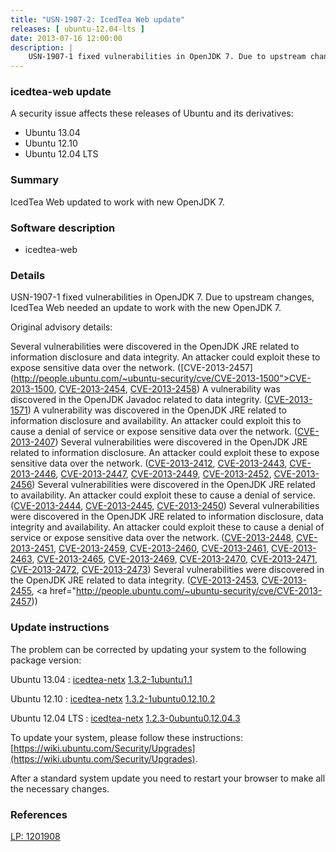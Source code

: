 ```yaml
---
title: "USN-1907-2: IcedTea Web update"
releases: [ ubuntu-12.04-lts ]
date: 2013-07-16 12:00:00
description: |
    USN-1907-1 fixed vulnerabilities in OpenJDK 7. Due to upstream changes, IcedTea Web needed an update to work with the new OpenJDK 7.
--- 
```

 
### icedtea-web update

A security issue affects these releases of Ubuntu and its derivatives:

* Ubuntu 13.04
* Ubuntu 12.10
* Ubuntu 12.04 LTS

### Summary

IcedTea Web updated to work with new OpenJDK 7. 

### Software description

* icedtea-web 

### Details

USN-1907-1 fixed vulnerabilities in OpenJDK 7. Due to upstream changes, IcedTea Web needed an update to work with the new OpenJDK 7.

Original advisory details:

 Several vulnerabilities were discovered in the OpenJDK JRE related to information disclosure and data integrity. An attacker could exploit these to expose sensitive data over the network. ([CVE-2013-2457](http://people.ubuntu.com/~ubuntu-security/cve/CVE-2013-1500">CVE-2013-1500</a>, <a href="http://people.ubuntu.com/~ubuntu-security/cve/CVE-2013-2454">CVE-2013-2454</a>, <a href="http://people.ubuntu.com/~ubuntu-security/cve/CVE-2013-2458">CVE-2013-2458</a>) A vulnerability was discovered in the OpenJDK Javadoc related to data integrity. (<a href="http://people.ubuntu.com/~ubuntu-security/cve/CVE-2013-1571">CVE-2013-1571</a>) A vulnerability was discovered in the OpenJDK JRE related to information disclosure and availability. An attacker could exploit this to cause a denial of service or expose sensitive data over the network. (<a href="http://people.ubuntu.com/~ubuntu-security/cve/CVE-2013-2407">CVE-2013-2407</a>) Several vulnerabilities were discovered in the OpenJDK JRE related to information disclosure. An attacker could exploit these to expose sensitive data over the network. (<a href="http://people.ubuntu.com/~ubuntu-security/cve/CVE-2013-2412">CVE-2013-2412</a>, <a href="http://people.ubuntu.com/~ubuntu-security/cve/CVE-2013-2443">CVE-2013-2443</a>, <a href="http://people.ubuntu.com/~ubuntu-security/cve/CVE-2013-2446">CVE-2013-2446</a>, <a href="http://people.ubuntu.com/~ubuntu-security/cve/CVE-2013-2447">CVE-2013-2447</a>, <a href="http://people.ubuntu.com/~ubuntu-security/cve/CVE-2013-2449">CVE-2013-2449</a>, <a href="http://people.ubuntu.com/~ubuntu-security/cve/CVE-2013-2452">CVE-2013-2452</a>, <a href="http://people.ubuntu.com/~ubuntu-security/cve/CVE-2013-2456">CVE-2013-2456</a>) Several vulnerabilities were discovered in the OpenJDK JRE related to availability. An attacker could exploit these to cause a denial of service. (<a href="http://people.ubuntu.com/~ubuntu-security/cve/CVE-2013-2444">CVE-2013-2444</a>, <a href="http://people.ubuntu.com/~ubuntu-security/cve/CVE-2013-2445">CVE-2013-2445</a>, <a href="http://people.ubuntu.com/~ubuntu-security/cve/CVE-2013-2450">CVE-2013-2450</a>) Several vulnerabilities were discovered in the OpenJDK JRE related to information disclosure, data integrity and availability. An attacker could exploit these to cause a denial of service or expose sensitive data over the network. (<a href="http://people.ubuntu.com/~ubuntu-security/cve/CVE-2013-2448">CVE-2013-2448</a>, <a href="http://people.ubuntu.com/~ubuntu-security/cve/CVE-2013-2451">CVE-2013-2451</a>, <a href="http://people.ubuntu.com/~ubuntu-security/cve/CVE-2013-2459">CVE-2013-2459</a>, <a href="http://people.ubuntu.com/~ubuntu-security/cve/CVE-2013-2460">CVE-2013-2460</a>, <a href="http://people.ubuntu.com/~ubuntu-security/cve/CVE-2013-2461">CVE-2013-2461</a>, <a href="http://people.ubuntu.com/~ubuntu-security/cve/CVE-2013-2463">CVE-2013-2463</a>, <a href="http://people.ubuntu.com/~ubuntu-security/cve/CVE-2013-2465">CVE-2013-2465</a>, <a href="http://people.ubuntu.com/~ubuntu-security/cve/CVE-2013-2469">CVE-2013-2469</a>, <a href="http://people.ubuntu.com/~ubuntu-security/cve/CVE-2013-2470">CVE-2013-2470</a>, <a href="http://people.ubuntu.com/~ubuntu-security/cve/CVE-2013-2471">CVE-2013-2471</a>, <a href="http://people.ubuntu.com/~ubuntu-security/cve/CVE-2013-2472">CVE-2013-2472</a>, <a href="http://people.ubuntu.com/~ubuntu-security/cve/CVE-2013-2473">CVE-2013-2473</a>) Several vulnerabilities were discovered in the OpenJDK JRE related to data integrity. (<a href="http://people.ubuntu.com/~ubuntu-security/cve/CVE-2013-2453">CVE-2013-2453</a>, <a href="http://people.ubuntu.com/~ubuntu-security/cve/CVE-2013-2455">CVE-2013-2455</a>, <a href="http://people.ubuntu.com/~ubuntu-security/cve/CVE-2013-2457)) 

### Update instructions

The problem can be corrected by updating your system to the following package version:

Ubuntu 13.04
 : [icedtea-netx](https://launchpad.net/ubuntu/+source/icedtea-web) <span> [1.3.2-1ubuntu1.1](https://launchpad.net/ubuntu/+source/icedtea-web/1.3.2-1ubuntu1.1) </span> 

Ubuntu 12.10
 : [icedtea-netx](https://launchpad.net/ubuntu/+source/icedtea-web) <span> [1.3.2-1ubuntu0.12.10.2](https://launchpad.net/ubuntu/+source/icedtea-web/1.3.2-1ubuntu0.12.10.2) </span> 

Ubuntu 12.04 LTS
 : [icedtea-netx](https://launchpad.net/ubuntu/+source/icedtea-web) <span> [1.2.3-0ubuntu0.12.04.3](https://launchpad.net/ubuntu/+source/icedtea-web/1.2.3-0ubuntu0.12.04.3) </span> 

To update your system, please follow these instructions: [https://wiki.ubuntu.com/Security/Upgrades](https://wiki.ubuntu.com/Security/Upgrades).

After a standard system update you need to restart your browser to make all the necessary changes. 

### References

 [LP: 1201908](https://launchpad.net/bugs/1201908)
 
